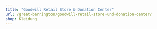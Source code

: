 ```yaml
---
title: "Goodwill Retail Store & Donation Center"
url: /great-barrington/goodwill-retail-store-und-donation-center/
shop: Kleidung
---
```

